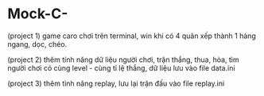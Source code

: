 # Mock-C-
(project 1)
game caro chơi trên terminal, win khi có 4 quân xếp thành 1 hàng ngang, dọc, chéo.

(project 2)
thêm tính năng dữ liệu người chơi,  trận thắng, thua, hòa, tìm người chơi có cùng level - cùng tỉ lệ thắng, dữ liệu lưu vào file data.ini

(project 3)
thêm tình năng replay, lưu lại trận đấu vào file replay.ini 
